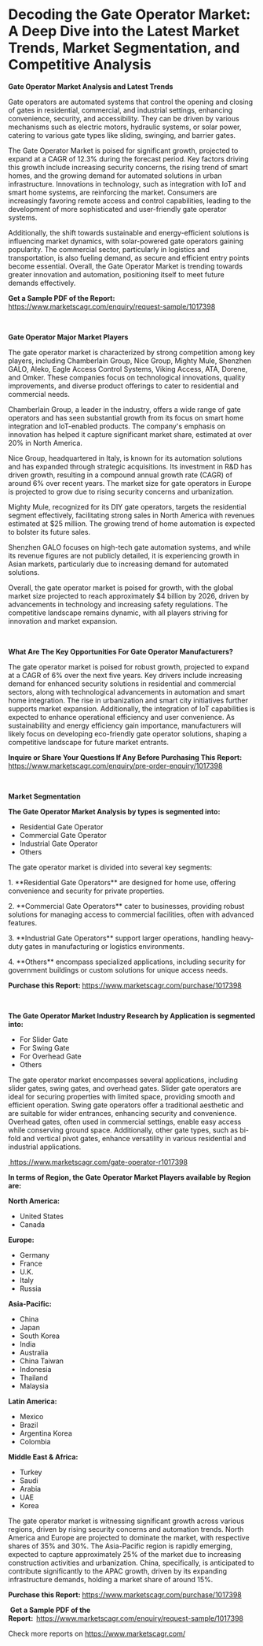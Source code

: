 <p><h1>Decoding the Gate Operator Market: A Deep Dive into the Latest Market Trends, Market Segmentation, and Competitive Analysis</h1></p><p><strong>Gate Operator Market Analysis and Latest Trends</strong></p>
<p><p>Gate operators are automated systems that control the opening and closing of gates in residential, commercial, and industrial settings, enhancing convenience, security, and accessibility. They can be driven by various mechanisms such as electric motors, hydraulic systems, or solar power, catering to various gate types like sliding, swinging, and barrier gates.</p><p>The Gate Operator Market is poised for significant growth, projected to expand at a CAGR of 12.3% during the forecast period. Key factors driving this growth include increasing security concerns, the rising trend of smart homes, and the growing demand for automated solutions in urban infrastructure. Innovations in technology, such as integration with IoT and smart home systems, are reinforcing the market. Consumers are increasingly favoring remote access and control capabilities, leading to the development of more sophisticated and user-friendly gate operator systems.</p><p>Additionally, the shift towards sustainable and energy-efficient solutions is influencing market dynamics, with solar-powered gate operators gaining popularity. The commercial sector, particularly in logistics and transportation, is also fueling demand, as secure and efficient entry points become essential. Overall, the Gate Operator Market is trending towards greater innovation and automation, positioning itself to meet future demands effectively.</p></p>
<p><strong>Get a Sample PDF of the Report:&nbsp;</strong> <a href="https://www.marketscagr.com/enquiry/request-sample/1017398?utm_campaign=3127&utm_medium=2&utm_source=Github&utm_content=ia&utm_term=08042025&utm_id=gate-operator">https://www.marketscagr.com/enquiry/request-sample/1017398</a></p>
<p>&nbsp;</p>
<p><strong>Gate Operator Major Market Players</strong></p>
<p><p>The gate operator market is characterized by strong competition among key players, including Chamberlain Group, Nice Group, Mighty Mule, Shenzhen GALO, Aleko, Eagle Access Control Systems, Viking Access, ATA, Dorene, and Omker. These companies focus on technological innovations, quality improvements, and diverse product offerings to cater to residential and commercial needs.</p><p>Chamberlain Group, a leader in the industry, offers a wide range of gate operators and has seen substantial growth from its focus on smart home integration and IoT-enabled products. The company's emphasis on innovation has helped it capture significant market share, estimated at over 20% in North America.</p><p>Nice Group, headquartered in Italy, is known for its automation solutions and has expanded through strategic acquisitions. Its investment in R&D has driven growth, resulting in a compound annual growth rate (CAGR) of around 6% over recent years. The market size for gate operators in Europe is projected to grow due to rising security concerns and urbanization.</p><p>Mighty Mule, recognized for its DIY gate operators, targets the residential segment effectively, facilitating strong sales in North America with revenues estimated at $25 million. The growing trend of home automation is expected to bolster its future sales.</p><p>Shenzhen GALO focuses on high-tech gate automation systems, and while its revenue figures are not publicly detailed, it is experiencing growth in Asian markets, particularly due to increasing demand for automated solutions.</p><p>Overall, the gate operator market is poised for growth, with the global market size projected to reach approximately $4 billion by 2026, driven by advancements in technology and increasing safety regulations. The competitive landscape remains dynamic, with all players striving for innovation and market expansion.</p></p>
<p>&nbsp;</p>
<p><strong>What Are The Key Opportunities For Gate Operator Manufacturers?</strong></p>
<p><p>The gate operator market is poised for robust growth, projected to expand at a CAGR of 6% over the next five years. Key drivers include increasing demand for enhanced security solutions in residential and commercial sectors, along with technological advancements in automation and smart home integration. The rise in urbanization and smart city initiatives further supports market expansion. Additionally, the integration of IoT capabilities is expected to enhance operational efficiency and user convenience. As sustainability and energy efficiency gain importance, manufacturers will likely focus on developing eco-friendly gate operator solutions, shaping a competitive landscape for future market entrants.</p></p>
<p><strong>Inquire or Share Your Questions If Any Before Purchasing This Report:</strong> <a href="https://www.marketscagr.com/enquiry/pre-order-enquiry/1017398?utm_campaign=3127&utm_medium=2&utm_source=Github&utm_content=ia&utm_term=08042025&utm_id=gate-operator">https://www.marketscagr.com/enquiry/pre-order-enquiry/1017398</a></p>
<p>&nbsp;</p>
<p><strong>Market Segmentation</strong></p>
<p><strong>The Gate Operator Market Analysis by types is segmented into:</strong></p>
<p><ul><li>Residential Gate Operator</li><li>Commercial Gate Operator</li><li>Industrial Gate Operator</li><li>Others</li></ul></p>
<p><p>The gate operator market is divided into several key segments: </p><p>1. **Residential Gate Operators** are designed for home use, offering convenience and security for private properties.</p><p>   </p><p>2. **Commercial Gate Operators** cater to businesses, providing robust solutions for managing access to commercial facilities, often with advanced features.</p><p>3. **Industrial Gate Operators** support larger operations, handling heavy-duty gates in manufacturing or logistics environments.</p><p>4. **Others** encompass specialized applications, including security for government buildings or custom solutions for unique access needs.</p></p>
<p><strong>Purchase this Report:&nbsp;</strong><a href="https://www.marketscagr.com/purchase/1017398?utm_campaign=3127&utm_medium=2&utm_source=Github&utm_content=ia&utm_term=08042025&utm_id=gate-operator">https://www.marketscagr.com/purchase/1017398</a></p>
<p>&nbsp;</p>
<p><strong>The Gate Operator Market Industry Research by Application is segmented into:</strong></p>
<p><ul><li>For Slider Gate</li><li>For Swing Gate</li><li>For Overhead Gate</li><li>Others</li></ul></p>
<p><p>The gate operator market encompasses several applications, including slider gates, swing gates, and overhead gates. Slider gate operators are ideal for securing properties with limited space, providing smooth and efficient operation. Swing gate operators offer a traditional aesthetic and are suitable for wider entrances, enhancing security and convenience. Overhead gates, often used in commercial settings, enable easy access while conserving ground space. Additionally, other gate types, such as bi-fold and vertical pivot gates, enhance versatility in various residential and industrial applications.</p></p>
<p><a href="https://www.marketscagr.com/gate-operator-r1017398?utm_campaign=3127&utm_medium=2&utm_source=Github&utm_content=ia&utm_term=08042025&utm_id=gate-operator">&nbsp;https://www.marketscagr.com/gate-operator-r1017398</a></p>
<p><strong>In terms of Region, the Gate Operator Market Players available by Region are:</strong></p>
<p>
    <p> <strong> North America: </strong>
        <ul>
            <li>United States</li>
            <li>Canada</li>
        </ul>
        </p> 
    <p> <strong> Europe: </strong>
        <ul>
            <li>Germany</li>
            <li>France</li>
            <li>U.K.</li>
            <li>Italy</li>
            <li>Russia</li>
        </ul>
        </p> 
    <p> <strong> Asia-Pacific: </strong>
        <ul>
            <li>China</li>
            <li>Japan</li>
            <li>South Korea</li>
            <li>India</li>
            <li>Australia</li>
            <li>China Taiwan</li>
            <li>Indonesia</li>
            <li>Thailand</li>
            <li>Malaysia</li>
        </ul>
        </p> 
    <p> <strong> Latin America: </strong>
        <ul>
            <li>Mexico</li>
            <li>Brazil</li>
            <li>Argentina Korea</li>
            <li>Colombia</li>
        </ul>
        </p> 
    <p> <strong> Middle East & Africa: </strong>
        <ul>
            <li>Turkey</li>
            <li>Saudi</li>
            <li>Arabia</li>
            <li>UAE</li>
            <li>Korea</li>
        </ul>
    </p>
    </p>
<p><p>The gate operator market is witnessing significant growth across various regions, driven by rising security concerns and automation trends. North America and Europe are projected to dominate the market, with respective shares of 35% and 30%. The Asia-Pacific region is rapidly emerging, expected to capture approximately 25% of the market due to increasing construction activities and urbanization. China, specifically, is anticipated to contribute significantly to the APAC growth, driven by its expanding infrastructure demands, holding a market share of around 15%.</p></p>
<p><strong>Purchase this Report: </strong><a href="https://www.marketscagr.com/purchase/1017398?utm_campaign=3127&utm_medium=2&utm_source=Github&utm_content=ia&utm_term=08042025&utm_id=gate-operator">https://www.marketscagr.com/purchase/1017398</a></p>
<p>&nbsp;<strong>Get a Sample PDF of the Report:&nbsp;&nbsp;</strong><a href="https://www.marketscagr.com/enquiry/request-sample/1017398?utm_campaign=3127&utm_medium=2&utm_source=Github&utm_content=ia&utm_term=08042025&utm_id=gate-operator">https://www.marketscagr.com/enquiry/request-sample/1017398</a></p>
<p><strong></strong></p>
<p>Check more reports on <a href="https://www.marketscagr.com/?utm_campaign=3127&utm_medium=2&utm_source=Github&utm_content=ia&utm_term=08042025&utm_id=gate-operator">https://www.marketscagr.com/</a></p>
